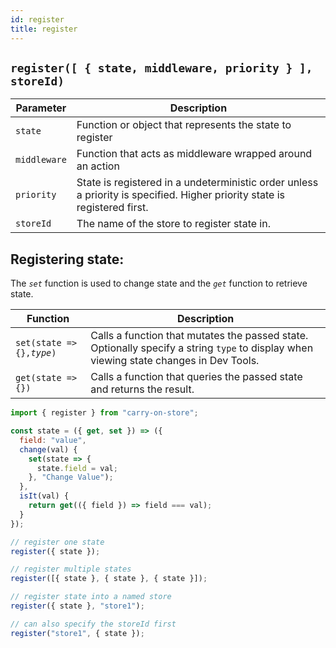```yaml
---
id: register
title: register
---
```


## `register([ { state, middleware, priority } ], storeId)`

| Parameter    | Description                                                                                                               |
| ------------ | ------------------------------------------------------------------------------------------------------------------------- |
| `state`      | Function or object that represents the state to register                                                                  |
| `middleware` | Function that acts as middleware wrapped around an action                                                                 |
| `priority`   | State is registered in a undeterministic order unless a priority is specified. Higher priority state is registered first. |
| `storeId`    | The name of the store to register state in.                                                                               |

## Registering state:

The _`set`_ function is used to change state and the _`get`_ function to retrieve state.

| Function                      | Description                                                                                                                            |
| ----------------------------- | -------------------------------------------------------------------------------------------------------------------------------------- |
| `set(state => {},`_`type`_`)` | Calls a function that mutates the passed state. Optionally specify a string `type` to display when viewing state changes in Dev Tools. |
| `get(state => {})`            | Calls a function that queries the passed state and returns the result.                                                                 |

```js
import { register } from "carry-on-store";

const state = ({ get, set }) => ({
  field: "value",
  change(val) {
    set(state => {
      state.field = val;
    }, "Change Value");
  },
  isIt(val) {
    return get(({ field }) => field === val);
  }
});

// register one state
register({ state });

// register multiple states
register([{ state }, { state }, { state }]);

// register state into a named store
register({ state }, "store1");

// can also specify the storeId first
register("store1", { state });
```
